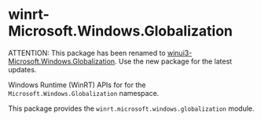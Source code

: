 <!-- warning: Please don't edit this file. It was automatically generated. -->

# winrt-Microsoft.Windows.Globalization

ATTENTION: This package has been renamed to
[winui3-Microsoft.Windows.Globalization](https://pypi.org/project/winui3-Microsoft.Windows.Globalization/).
Use the new package for the latest updates.

Windows Runtime (WinRT) APIs for for the `Microsoft.Windows.Globalization` namespace.

This package provides the `winrt.microsoft.windows.globalization` module.
